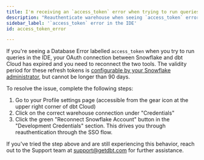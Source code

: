 ```yaml
---
title: I'm receiving an `access_token` error when trying to run queries in the IDE.
description: "Reauthenticate warehouse when seeing `access_token` error"
sidebar_label: '`access_token` error in the IDE'
id: access_token_error

---
```


If you're seeing a Database Error labelled `access_token` when you try to run queries in the IDE, your OAuth connection between Snowflake and dbt Cloud has expired and you need to reconnect the two tools. The validity period for these refresh tokens is [configurable by your Snowflake administrator](/docs/cloud/manage-access/set-up-snowflake-oauth#create-a-security-integration), but cannot be longer than 90 days.

To resolve the issue, complete the following steps:

1. Go to your Profile settings page (accessible from the gear icon at the upper right corner of dbt Cloud)
2. Click on the correct warehouse connection under "Credentials"
3. Click the green "Reconnect Snowflake Account" button in the "Development Credentials" section. This drives you through reauthentication through the SSO flow. 

If you've tried the step above and are still experiencing this behavior, reach out to the Support team at support@getdbt.com for further assistance.
